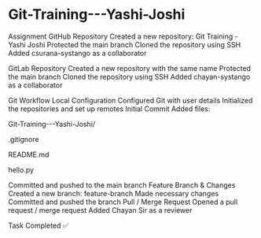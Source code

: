 # Git-Training---Yashi-Joshi
Assignment
GitHub Repository
Created a new repository: Git Training - Yashi Joshi
Protected the main branch
Cloned the repository using SSH
Added csurana-systango as a collaborator

GitLab Repository
Created a new repository with the same name
Protected the main branch
Cloned the repository using SSH
Added chayan-systango as a collaborator

Git Workflow
Local Configuration
Configured Git with user details
Initialized the repositories and set up remotes
Initial Commit
Added files:

Git-Training---Yashi-Joshi/

.gitignore

README.md

hello.py

Committed and pushed to the main branch
Feature Branch & Changes
Created a new branch: feature-branch
Made necessary changes
Committed and pushed the branch
Pull / Merge Request
Opened a pull request / merge request
Added Chayan Sir as a reviewer

Task Completed ✅
